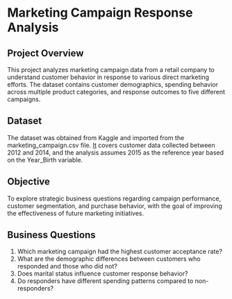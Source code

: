 # Marketing Campaign Response Analysis

## Project Overview
This project analyzes marketing campaign data from a retail company to understand customer behavior in response to various direct marketing efforts. The dataset contains customer demographics, spending behavior across multiple product categories, and response outcomes to five different campaigns.

## Dataset
The dataset was obtained from Kaggle and imported from the marketing_campaign.csv file. [It](https://github.com/deaanisaaulia/campaign-response-analysis/blob/main/marketing_campaign.csv) covers customer data collected between 2012 and 2014, and the analysis assumes 2015 as the reference year based on the Year_Birth variable.

## Objective
To explore strategic business questions regarding campaign performance, customer segmentation, and purchase behavior, with the goal of improving the effectiveness of future marketing initiatives.

## Business Questions
1.	Which marketing campaign had the highest customer acceptance rate?
2.	What are the demographic differences between customers who responded and those who did not?
3.	Does marital status influence customer response behavior?
4.	Do responders have different spending patterns compared to non-responders?
